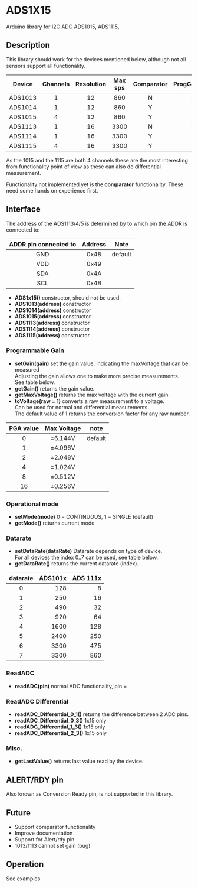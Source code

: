 # ADS1X15

Arduino library for I2C ADC ADS1015, ADS1115,

## Description

This library should work for the devices mentioned below, 
although not all sensors support all functionality. 

| Device | Channels | Resolution | Max sps | Comparator | ProgGainAMP | Notes |
|:----:|:----:|:----:|:----:|:----:|:----:|:----|
| ADS1013 | 1 | 12 | 860  | N  | N |        |
| ADS1014 | 1 | 12 | 860  | Y  | Y |        |
| ADS1015 | 4 | 12 | 860  | Y  | Y |        |
| ADS1113 | 1 | 16 | 3300 | N  | N |        |
| ADS1114 | 1 | 16 | 3300 | Y  | Y |        |
| ADS1115 | 4 | 16 | 3300 | Y  | Y | Tested |

As the 1015 and the 1115 are both 4 channels these are the most 
interesting from functionality point of view as these can also do
differential measurement.

Functionality not implemented yet is the **comparator** functionality.
These need some hands on experience first.


## Interface

The address of the ADS1113/4/5 is determined by to which pin the ADDR
is connected to:

| ADDR pin connected to | Address | Note |
|:----:|:----:|:----:|
| GND | 0x48 | default |
| VDD | 0x49 |
| SDA | 0x4A |
| SCL | 0x4B |

- **ADS1x15()** constructor, should not be used.
- **ADS1013(address)** constructor
- **ADS1014(address)** constructor
- **ADS1015(address)** constructor
- **ADS1113(address)** constructor
- **ADS1114(address)** constructor
- **ADS1115(address)** constructor

### Programmable Gain

- **setGain(gain)** set the gain value, indicating the maxVoltage that can be measured  
Adjusting the gain allows one to make more precise measurements.  
See table below.
- **getGain()** returns the gain value.
- **getMaxVoltage()** returns the max voltage with the current gain.
- **toVoltage(raw = 1)** converts a raw measurement to a voltage.  
Can be used for normal and differential measurements.  
The default value of 1 returns the conversion factor for any raw number.

| PGA value | Max Voltage | note |
|:----:|:----:|:----:|
| 0  | ±6.144V | default |
| 1  | ±4.096V |         |
| 2  | ±2.048V |         |
| 4  | ±1.024V |         |
| 8  | ±0.512V |         |
| 16 | ±0.256V |         |


### Operational mode

- **setMode(mode)** 0 = CONTINUOUS, 1 = SINGLE (default)
- **getMode()** returns current mode

### Datarate

- **setDataRate(dataRate)** Datarate depends on type of device.  
For all devices the index 0..7 can be used, see table below.
- **getDataRate()** returns the current datarate (index).

| datarate | ADS101x | ADS 111x |
|:----:|----:|----:|
| 0 | 128  | 8   |
| 1 | 250  | 16  |
| 2 | 490  | 32  |
| 3 | 920  | 64  |
| 4 | 1600 | 128 |
| 5 | 2400 | 250 |
| 6 | 3300 | 475 |
| 7 | 3300 | 860 |

### ReadADC 

- **readADC(pin)** normal ADC functionality, pin = 

### ReadADC Differential

- **readADC_Differential_0_1()** returns the difference between 2 ADC pins.
- **readADC_Differential_0_3()** 1x15 only
- **readADC_Differential_1_3()** 1x15 only
- **readADC_Differential_2_3()** 1x15 only 

### Misc.

- **getLastValue()** returns last value read by the device.


## ALERT/RDY pin

Also known as Conversion Ready pin, is not supported in this library.

## Future

- Support comparator functionality
- Improve documentation
- Support for Alert/rdy pin
- 1013/1113 cannot set gain (bug)


## Operation

See examples
